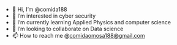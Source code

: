 - 👋 Hi, I’m @comida188
- 👀 I’m interested in cyber security
- 🌱 I’m currently learning Applied Physics and computer science
- 💞️ I’m looking to collaborate on Data science
- 📫 How to reach me @comidaomosa188@gmail.com

<!---
comida188/comida188 is a ✨ special ✨ repository because its `README.md` (this file) appears on your GitHub profile.
You can click the Preview link to take a look at your changes.
--->
